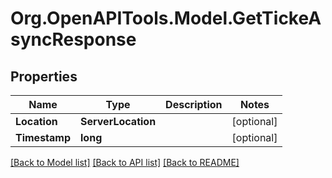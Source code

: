 # Org.OpenAPITools.Model.GetTickeAsyncResponse
## Properties

Name | Type | Description | Notes
------------ | ------------- | ------------- | -------------
**Location** | **ServerLocation** |  | [optional] 
**Timestamp** | **long** |  | [optional] 

[[Back to Model list]](../README.md#documentation-for-models) [[Back to API list]](../README.md#documentation-for-api-endpoints) [[Back to README]](../README.md)

